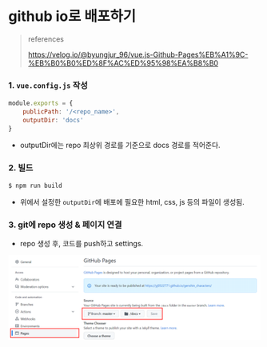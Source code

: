 # github io로 배포하기

> references
>
> https://velog.io/@byungjur_96/vue.js-Github-Pages%EB%A1%9C-%EB%B0%B0%ED%8F%AC%ED%95%98%EA%B8%B0



### 1. `vue.config.js` 작성

```js
module.exports = {
    publicPath: '/<repo_name>',
    outputDir: 'docs'
}
```

* outputDir에는 repo 최상위 경로를 기준으로 docs 경로를 적어준다.



### 2. 빌드

```bash
$ npm run build
```

* 위에서 설정한 `outputDir`에 배포에 필요한 html, css, js 등의 파일이 생성됨.



### 3. git에 repo 생성 & 페이지 연결

* repo 생성 후, 코드를 push하고 settings.

![image-20220223233502250](github_io로_배포하기.assets/image-20220223233502250.png)